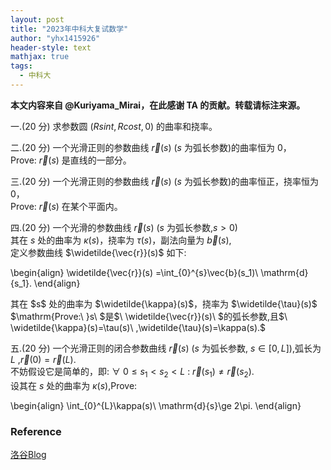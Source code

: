 ```yaml
---
layout: post
title: "2023年中科大复试数学"
author: "yhx1415926"
header-style: text
mathjax: true
tags:
  - 中科大
---
```


<b>本文内容来自 @Kuriyama_Mirai，在此感谢 TA 的贡献。转载请标注来源。</b>

一.(20 分) 求参数圆 $(Rsint,Rcost,0)$ 的曲率和挠率。

二.(20 分) 一个光滑正则的参数曲线 $\vec{r}(s)$ ($s$ 为弧长参数)的曲率恒为 $0$，<br>
$\mathrm{Prove:\ }\vec{r}(s)$ 是直线的一部分。

三.(20 分) 一个光滑正则的参数曲线 $\vec{r}(s)$ ($s$ 为弧长参数)的曲率恒正，挠率恒为 $0$，<br>
$\mathrm{Prove:\ }\vec{r}(s)$ 在某个平面内。

四.(20 分) 一个光滑的参数曲线 $\vec{r}(s)$ ($s$ 为弧长参数,$s>0$)<br>
其在 $s$ 处的曲率为 $\kappa(s)$，挠率为 $\tau(s)$，副法向量为 $\vec{b}(s)$,<br>
定义参数曲线 $\widetilde{\vec{r}}(s)$ 如下:<br>
<p>\begin{align}
\widetilde{\vec{r}}(s) =\int_{0}^{s}\vec{b}(s_1)\ \mathrm{d}{s_1}.
\end{align}</p>
其在 $s$ 处的曲率为 $\widetilde{\kappa}(s)$，挠率为 $\widetilde{\tau}(s)$<br>
$\mathrm{Prove:\ }s\ $是$\ \widetilde{\vec{r}}(s)\ $的弧长参数,且$\ \widetilde{\kappa}(s)=\tau(s)\ ,\widetilde{\tau}(s)=\kappa(s).$

五.(20 分) 一个光滑正则的闭合参数曲线 $\vec{r}(s)$ ($s$ 为弧长参数, $s\in[0,L]$),弧长为 $L$ ,$\vec{r}(0)=\vec{r}(L)$.<br>
不妨假设它是简单的，即: $\forall\ 0\le s_1<s_2<L\ :\ \vec{r}(s_1)\ne \vec{r}(s_2)$.<br>
设其在 $s$ 处的曲率为 $\kappa(s)$,$\mathrm{Prove:}$
<p>\begin{align}
\int_{0}^{L}\kappa(s)\ \mathrm{d}{s}\ge 2\pi.
\end{align}</p>

### Reference

[洛谷Blog](https://www.luogu.com/article/a0wvqc94)
